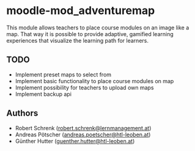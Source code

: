 # moodle-mod_adventuremap

This module allows teachers to place course modules on an image like a map. That way it is possible to provide adaptive, gamified learning experiences that visualize the learning path for learners.

## TODO

* Implement preset maps to select from
* Implement basic functionality to place course modules on map
* Implement possibility for teachers to upload own maps
* Implement backup api


## Authors

* Robert Schrenk (robert.schrenk@lernmanagement.at)
* Andreas Pötscher (andreas.poetscher@htl-leoben.at)
* Günther Hutter (guenther.hutter@htl-leoben.at)
